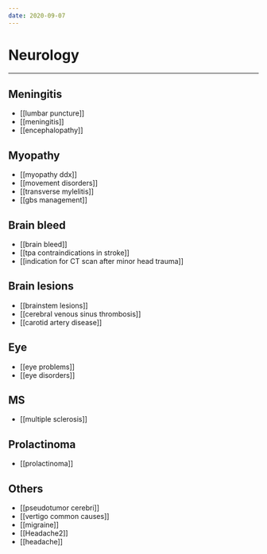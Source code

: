 ```yaml
---
date: 2020-09-07
---
```


# Neurology
---

## Meningitis

- [[lumbar puncture]]
- [[meningitis]]
- [[encephalopathy]]

## Myopathy

- [[myopathy ddx]]
- [[movement disorders]]
- [[transverse mylelitis]]
- [[gbs management]]

## Brain bleed

- [[brain bleed]]
- [[tpa contraindications in stroke]]
- [[indication for CT scan after minor head trauma]]

## Brain lesions

- [[brainstem lesions]]
- [[cerebral venous sinus thrombosis]]
- [[carotid artery disease]]

## Eye

- [[eye problems]]
- [[eye disorders]]

## MS

- [[multiple sclerosis]]

## Prolactinoma

- [[prolactinoma]]

## Others

- [[pseudotumor cerebri]]
- [[vertigo common causes]]
- [[migraine]]
- [[Headache2]]
- [[headache]]
